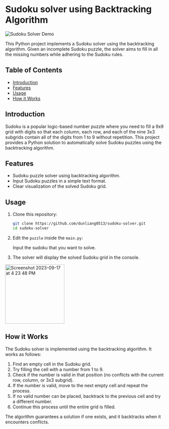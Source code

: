 # Sudoku solver using Backtracking Algorithm




![Sudoku Solver Demo](sudoku_solver_demo.gif)

This Python project implements a Sudoku solver using the backtracking algorithm. Given an incomplete Sudoku puzzle, the solver aims to fill in all the missing numbers while adhering to the Sudoku rules.


## Table of Contents

- [Introduction](#introduction)
- [Features](#features)
- [Usage](#usage)
- [How it Works](#how-it-works)

## Introduction

Sudoku is a popular logic-based number puzzle where you need to fill a 9x9 grid with digits so that each column, each row, and each of the nine 3x3 subgrids contain all of the digits from 1 to 9 without repetition. This project provides a Python solution to automatically solve Sudoku puzzles using the backtracking algorithm.

## Features

- Sudoku puzzle solver using backtracking algorithm.
- Input Sudoku puzzles in a simple text format.
- Clear visualization of the solved Sudoku grid.

## Usage

1. Clone this repository:

   ```bash
   git clone https://github.com/dunliang0513/sudoku-solver.git
   cd sudoku-solver
   ```

2. Edit the `puzzle` inside the `main.py`:


   Input the sudoku that you want to solve.

3. The solver will display the solved Sudoku grid in the console.

<img width="188" alt="Screenshot 2023-09-17 at 4 23 48 PM" src="https://github.com/dunliang0513/Sudoku-solver/assets/81207108/4e4f15cb-0102-4a54-a7aa-b85f153b5999">


## How it Works

The Sudoku solver is implemented using the backtracking algorithm. It works as follows:

1. Find an empty cell in the Sudoku grid.
2. Try filling the cell with a number from 1 to 9.
3. Check if the number is valid in that position (no conflicts with the current row, column, or 3x3 subgrid).
4. If the number is valid, move to the next empty cell and repeat the process.
5. If no valid number can be placed, backtrack to the previous cell and try a different number.
6. Continue this process until the entire grid is filled.

The algorithm guarantees a solution if one exists, and it backtracks when it encounters conflicts.
